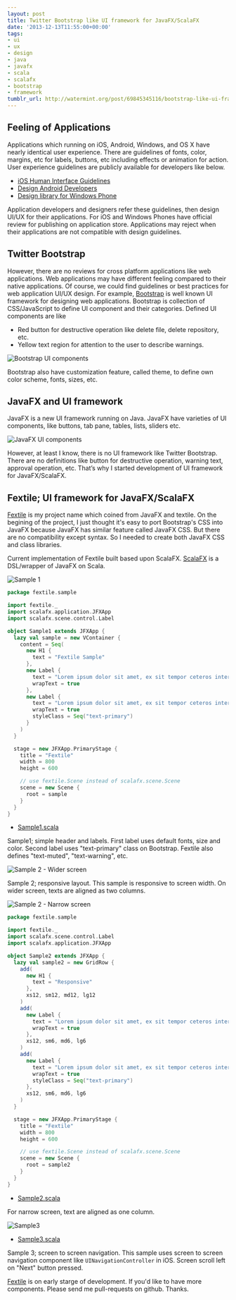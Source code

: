 ```yaml
---
layout: post
title: Twitter Bootstrap like UI framework for JavaFX/ScalaFX
date: '2013-12-13T11:55:00+00:00'
tags:
- ui
- ux
- design
- java
- javafx
- scala
- scalafx
- bootstrap
- framework
tumblr_url: http://watermint.org/post/69845345116/bootstrap-like-ui-framework-for-javafx-and-scalafx
---
```


## Feeling of Applications

Applications which running on iOS, Android, Windows, and OS X have nearly identical user experience. There are guidelines of fonts, color, margins, etc for labels, buttons, etc including effects or animation for action. User experience guidelines are publicly available for developers like below.

* [iOS Human Interface Guidelines](https://developer.apple.com/library/ios/documentation/userexperience/conceptual/mobilehig/)
* [Design Android Developers](http://developer.android.com/design/index.html)
* [Design library for Windows Phone](http://msdn.microsoft.com/en-us/library/windowsphone/design/hh202915(v=vs.105).aspx)

Application developers and designers refer these guidelines, then design UI/UX for their applications. For iOS and Windows Phones have official review for publishing on application store. Applications may reject when their applications are not compatible with design guidelines.


## Twitter Bootstrap

However, there are no reviews for cross platform applications like web applications. Web applications may have different feeling compared to their native applications. Of course, we could find guidelines or best practices for web application UI/UX design. For example, [Bootstrap](http://getbootstrap.com/) is well known UI framework for designing web applications. Bootstrap is collection of CSS/JavaScript to define UI component and their categories. Defined UI components are like

* Red button for destructive operation like delete file, delete repository, etc.
* Yellow text region for attention to the user to describe warnings.

![Bootstrap UI components](/images/2013-12-13-fextile-bootstrapcomponents.png)

Bootstrap also have customization feature, called theme, to define own color scheme, fonts, sizes, etc.

## JavaFX and UI framework

JavaFX is a new UI framework running on Java. JavaFX have varieties of UI components, like buttons, tab pane, tables, lists, sliders etc.

![JavaFX UI components](/images/2013-12-13-fextile-javafxcomponents.jpg)

However, at least I know, there is no UI framework like Twitter Bootstrap. There are no definitions like button for destructive operation, warning text, approval operation, etc. That&rsquo;s why I started development of UI framework for JavaFX/ScalaFX.

## Fextile; UI framework for JavaFX/ScalaFX

[Fextile](https://github.com/watermint/Fextile/blob/0.0.14) is my project name which coined from JavaFX and textile. On the begining of the project, I just thought it's easy to port Bootstrap's CSS into JavaFX because JavaFX has similar feature called JavaFX CSS. But there are no compatibility except syntax. So I needed to create both JavaFX CSS and class libraries.

Current implementation of Fextile built based upon ScalaFX. [ScalaFX](http://code.google.com/p/scalafx/) is a DSL/wrapper of JavaFX on Scala.

![Sample 1](/images/2013-12-13-fextile-sample1.png)

```scala
package fextile.sample

import fextile._
import scalafx.application.JFXApp
import scalafx.scene.control.Label

object Sample1 extends JFXApp {
  lazy val sample = new VContainer {
    content = Seq(
      new H1 {
        text = "Fextile Sample"
      },
      new Label {
        text = "Lorem ipsum dolor sit amet, ex sit tempor ceteros interesset. Per ei epicuri complectitur, has quodsi accumsan consetetur eu. Vis at meis quando, ne nec ullum instructior. Vel dolore alienum explicari et, hinc inermis corpora vel an, nominati inciderint eam ad. Cum ex dolor malorum vituperata, cu possit equidem accusata cum."
        wrapText = true
      },
      new Label {
        text = "Lorem ipsum dolor sit amet, ex sit tempor ceteros interesset. Per ei epicuri complectitur, has quodsi accumsan consetetur eu. Vis at meis quando, ne nec ullum instructior. Vel dolore alienum explicari et, hinc inermis corpora vel an, nominati inciderint eam ad. Cum ex dolor malorum vituperata, cu possit equidem accusata cum."
        wrapText = true
        styleClass = Seq("text-primary")
      }
    )
  }

  stage = new JFXApp.PrimaryStage {
    title = "Fextile"
    width = 800
    height = 600

    // use fextile.Scene instead of scalafx.scene.Scene
    scene = new Scene {
      root = sample
    }
  }
}
```

* [Sample1.scala](https://github.com/watermint/Fextile/blob/0.0.14/src/main/scala/fextile/sample/Sample1.scala)

Sample1; simple header and labels. First label uses default fonts, size and color. Second label uses "text-primary" class on Bootstrap. Fextile also defines "text-muted", "text-warning", etc.

![Sample 2 - Wider screen](/images/2013-12-13-fextile-sample2-wide.png)

Sample 2; responsive layout. This sample is responsive to screen width. On wider screen, texts are aligned as two columns.

![Sample 2 - Narrow screen](/images/2013-12-13-fextile-sample2-narrow.png)

```scala
package fextile.sample

import fextile._
import scalafx.scene.control.Label
import scalafx.application.JFXApp

object Sample2 extends JFXApp {
  lazy val sample2 = new GridRow {
    add(
      new H1 {
        text = "Responsive"
      },
      xs12, sm12, md12, lg12
    )
    add(
      new Label {
        text = "Lorem ipsum dolor sit amet, ex sit tempor ceteros interesset. Per ei epicuri complectitur, has quodsi accumsan consetetur eu. Vis at meis quando, ne nec ullum instructior. Vel dolore alienum explicari et, hinc inermis corpora vel an, nominati inciderint eam ad. Cum ex dolor malorum vituperata, cu possit equidem accusata cum."
        wrapText = true
      },
      xs12, sm6, md6, lg6
    )
    add(
      new Label {
        text = "Lorem ipsum dolor sit amet, ex sit tempor ceteros interesset. Per ei epicuri complectitur, has quodsi accumsan consetetur eu. Vis at meis quando, ne nec ullum instructior. Vel dolore alienum explicari et, hinc inermis corpora vel an, nominati inciderint eam ad. Cum ex dolor malorum vituperata, cu possit equidem accusata cum."
        wrapText = true
        styleClass = Seq("text-primary")
      },
      xs12, sm6, md6, lg6
    )
  }

  stage = new JFXApp.PrimaryStage {
    title = "Fextile"
    width = 800
    height = 600

    // use fextile.Scene instead of scalafx.scene.Scene
    scene = new Scene {
      root = sample2
    }
  }
}
```

* [Sample2.scala](https://github.com/watermint/Fextile/blob/0.0.14/src/main/scala/fextile/sample/Sample2.scala)

For narrow screen, text are aligned as one column.

![Sample3](/images/2013-12-13-fextile-sample3.png)

* [Sample3.scala](https://github.com/watermint/Fextile/blob/0.0.14/src/main/scala/fextile/sample/Sample3.scala)

Sample 3; screen to screen navigation. This sample uses screen to screen navigation component like `UINavigationController` in iOS. Screen scroll left on "Next" button pressed.

[Fextile](https://github.com/watermint/Fextile) is on early starge of development. If you'd like to have more components. Please send me pull-requests on github. Thanks.

